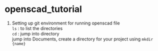 # openscad_tutorial

1. Setting up git environment for running openscad file\
   ```ls``` : to list the directories\
   ```cd``` : jump into directory\
   jump into Documents, create a directory for your project using ```mkdir {name}```
